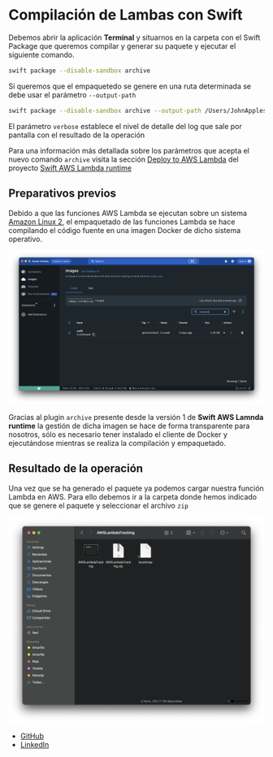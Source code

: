 # Compilación de Lambas con Swift

Debemos abrir la aplicación **Terminal** y situarnos en la carpeta con el Swift Package que queremos compilar y generar su paquete y ejecutar el siguiente comando.

```zsh
swift package --disable-sandbox archive 
```

Si queremos que el empaquetedo se genere en una ruta determinada se debe usar el parámetro `--output-path`

```zsh
swift package --disable-sandbox archive --output-path /Users/JohnAppleseed/Desktop --verbose 2
```

El parámetro `verbose` establece el nivel de detalle del log que sale por pantalla con el resultado de la operación

Para una información más detallada sobre los parámetros que acepta el nuevo comando `archive` visita la sección [Deploy to AWS Lambda](https://github.com/swift-server/swift-aws-lambda-runtime#deploying-to-aws-lambda) del proyecto [Swift AWS Lambda runtime](https://github.com/swift-server/swift-aws-lambda-runtime)

## Preparativos previos

Debido a que las funciones AWS Lambda se ejecutan sobre un sistema [Amazon Linux 2](https://aws.amazon.com/es/amazon-linux-2/?amazon-linux-whats-new.sort-by=item.additionalFields.postDateTime&amazon-linux-whats-new.sort-order=desc), el empaquetado de las funciones Lambda se hace compilando el código fuente en una imagen Docker de dicho sistema operativo.

![Docker con Amazon Linux 2](https://github.com/fitomad/TechTalk-AWS-Lamba-Swift/raw/main/Documentation/Images/Docker.png)

Gracias al plugin `archive` presente desde la versión 1 de **Swift AWS Lamnda runtime** la gestión de dicha imagen se hace de forma transparente para nosotros, sólo es necesario tener instalado el cliente de Docker y ejecutándose mientras se realiza la compilación y empaquetado.

## Resultado de la operación

Una vez que se ha generado el paquete ya podemos cargar nuestra función Lambda en AWS. Para ello debemos ir a la carpeta donde hemos indicado que se genere el paquete y seleccionar el archivo `zip`

![Terminal-Empaquetado](https://github.com/fitomad/TechTalk-AWS-Lamba-Swift/raw/main/Documentation/Images/Lambda-Paquete.png)

* [GitHub](https://github.com/fitomad)
* [LinkedIn](https://www.linkedin.com/in/adolfo-vera)
